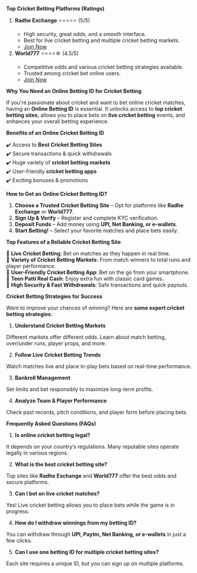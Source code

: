 <p><strong>Top Cricket Betting Platforms (Ratings)</strong></p>
<ol>
<li><strong>Radhe Exchange</strong> ⭐⭐⭐⭐⭐ (5/5)</li>
<ul>
<li>High security, great odds, and a smooth interface.</li>
<li>Best for live cricket betting and multiple cricket betting markets.</li>
<li><a href="https://radheexchxyz.com/">Join Now</a></li>
</ul>
<li><strong>World777</strong> ⭐⭐⭐⭐☆ (4.5/5)</li>
<ul>
<li>Competitive odds and various cricket betting strategies available.</li>
<li>Trusted among cricket bet online users.</li>
<li><a href="https://world777signup.com/">Join Now</a></li>
</ul>
</ol>
<p><strong>Why You Need an Online Betting ID for Cricket Betting</strong></p>
<p>If you're passionate about cricket and want to bet online cricket matches, having an <strong>Online Betting ID</strong> is essential. It unlocks access to <strong>top cricket betting sites</strong>, allows you to place bets on <strong>live cricket betting</strong> events, and enhances your overall betting experience.</p>
<p><strong>Benefits of an Online Cricket Betting ID</strong></p>
<p>✔️ Access to <strong>Best Cricket Betting Sites</strong><br /> ✔️ Secure transactions &amp; quick withdrawals<br /> ✔️ Huge variety of <strong>cricket betting markets</strong><br /> ✔️ User-friendly <strong>cricket betting apps</strong><br /> ✔️ Exciting bonuses &amp; promotions</p>
<p><strong>How to Get an Online Cricket Betting ID?</strong></p>
<ol>
<li><strong>Choose a Trusted Cricket Betting Site</strong> &ndash; Opt for platforms like <strong>Radhe Exchange</strong> or <strong>World777</strong>.</li>
<li><strong>Sign Up &amp; Verify</strong> &ndash; Register and complete KYC verification.</li>
<li><strong>Deposit Funds</strong> &ndash; Add money using <strong>UPI, Net Banking, or e-wallets</strong>.</li>
<li><strong>Start Betting!</strong> &ndash; Select your favorite matches and place bets easily.</li>
</ol>
<p><strong>Top Features of a Reliable Cricket Betting Site</strong></p>
<p>🔹 <strong>Live Cricket Betting</strong>: Bet on matches as they happen in real time.<br /> 🔹 <strong>Variety of Cricket Betting Markets</strong>: From match winners to total runs and player performance.<br /> 🔹 <strong>User-Friendly Cricket Betting App</strong>: Bet on the go from your smartphone.<br /> 🔹 <strong>Teen Patti Real Cash</strong>: Enjoy extra fun with classic card games.<br /> 🔹 <strong>High Security &amp; Fast Withdrawals</strong>: Safe transactions and quick payouts.</p>
<p><strong>Cricket Betting Strategies for Success</strong></p>
<p>Want to improve your chances of winning? Here are <strong>some expert cricket betting strategies</strong>:</p>
<ol>
<li><strong> Understand Cricket Betting Markets</strong></li>
</ol>
<p>Different markets offer different odds. Learn about match betting, over/under runs, player props, and more.</p>
<ol start="2">
<li><strong> Follow Live Cricket Betting Trends</strong></li>
</ol>
<p>Watch matches live and place in-play bets based on real-time performance.</p>
<ol start="3">
<li><strong> Bankroll Management</strong></li>
</ol>
<p>Set limits and bet responsibly to maximize long-term profits.</p>
<ol start="4">
<li><strong> Analyze Team &amp; Player Performance</strong></li>
</ol>
<p>Check past records, pitch conditions, and player form before placing bets.</p>
<p><strong>Frequently Asked Questions (FAQs)</strong></p>
<ol>
<li><strong> Is online cricket betting legal?</strong></li>
</ol>
<p>It depends on your country&rsquo;s regulations. Many reputable sites operate legally in various regions.</p>
<ol start="2">
<li><strong> What is the best cricket betting site?</strong></li>
</ol>
<p>Top sites like <strong>Radhe Exchange</strong> and <strong>World777</strong> offer the best odds and secure platforms.</p>
<ol start="3">
<li><strong> Can I bet on live cricket matches?</strong></li>
</ol>
<p>Yes! Live cricket betting allows you to place bets while the game is in progress.</p>
<ol start="4">
<li><strong> How do I withdraw winnings from my betting ID?</strong></li>
</ol>
<p>You can withdraw through <strong>UPI, Paytm, Net Banking, or e-wallets</strong> in just a few clicks.</p>
<ol start="5">
<li><strong> Can I use one betting ID for multiple cricket betting sites?</strong></li>
</ol>
<p>Each site requires a unique ID, but you can sign up on multiple platforms.</p>
